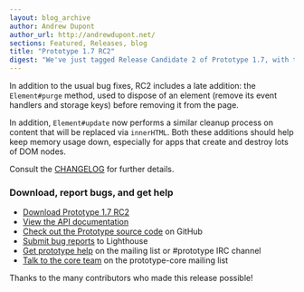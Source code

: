 ```yaml
---
layout: blog_archive
author: Andrew Dupont
author_url: http://andrewdupont.net/
sections: Featured, Releases, blog
title: "Prototype 1.7 RC2"
digest: "We've just tagged Release Candidate 2 of Prototype 1.7, with the intent of putting out a final 1.7 release very soon."
---
```


In addition to the usual bug fixes, RC2 includes a late addition: the `Element#purge` method, used to dispose of an element (remove its event handlers and storage keys) before removing it from the page.

In addition, `Element#update` now performs a similar cleanup process on content that will be replaced via `innerHTML`. Both these additions should help keep memory usage down, especially for apps that create and destroy lots of DOM nodes.

Consult the [CHANGELOG](http://github.com/sstephenson/prototype/blob/1.7_rc2/CHANGELOG) for further details.

### Download, report bugs, and get help

* [Download Prototype 1.7 RC2](http://prototypejs.org/assets/2010/5/13/prototype.js)
* [View the API documentation](http://api.prototypejs.org)
* [Check out the Prototype source code](http://github.com/sstephenson/prototype/) on GitHub
* [Submit bug reports](https://prototype.lighthouseapp.com/projects/8886-prototype/overview) to Lighthouse
* [Get prototype help](/discuss) on the mailing list or #prototype IRC channel
* [Talk to the core team](http://groups.google.com/group/prototype-core) on the prototype-core mailing list

Thanks to the many contributors who made this release possible!